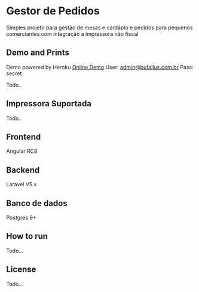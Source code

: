 # Gestor de Pedidos

Simples projeto para gestão de mesas e cardápio e pedidos para pequenos comerciantes
com integração a impressora não fiscal

## Demo and Prints
Demo powered by Heroku
[Online Demo](https://bufallus.herokuapp.com)
User: admin@bufallus.com.br
Pass: secret

Todo..

## Impressora Suportada
Todo..

## Frontend
Angular RC8

## Backend
Laravel V5.x

## Banco de dados
Postgres 9+

## How to run
Todo...

## License
Todo...
